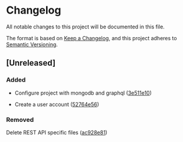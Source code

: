 # Changelog

All notable changes to this project will be documented in this file.

The format is based on [Keep a Changelog](https://keepachangelog.com/en/1.0.0/),
and this project adheres to [Semantic Versioning](https://semver.org/spec/v2.0.0.html).

## [Unreleased]

### Added

* Configure project with mongodb and graphql ([3e511e10](https://github.com/ericafenyo/authentication/commit/3e511e10134ddf890b4c275e22a7d8c23d6f2e45))
  
* Create a user account ([52764e56](https://github.com/ericafenyo/authentication/commit/52764e567c60ef5cecb0b76f2163dbaf5e6e49cd))

### Removed

Delete REST API specific files ([ac928e81](https://github.com/ericafenyo/authentication/commit/ac928e812de641770f1e5c54f19bf8ce6e1c4754))
